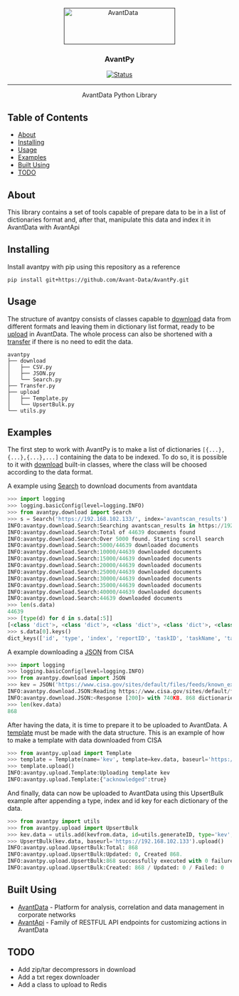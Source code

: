 <p align="center">
  <a href="" rel="noopener">
 <img width=250px height=82px src="https://i.imgur.com/zHVh1RJ.png" alt="AvantData"></a>
</p>

<h3 align="center">AvantPy</h3>

<div align="center">

[![Status](https://img.shields.io/badge/status-active-success.svg)]()

</div>

---

<p align="center"> AvantData Python Library
    <br> 
</p>

## Table of Contents

- [About](#about)
- [Installing](#installing)
- [Usage](#usage)
- [Examples](#examples)
- [Built Using](#builtUsing)
- [TODO](#TODO)

## About <a name = "about"></a>

This library contains a set of tools capable of prepare data to be in a list of dictionaries format and, after that, manipulate this data and index it in AvantData with AvantApi

## Installing<a name = "installing"></a>

Install avantpy with pip using this repository as a reference
```shell
pip install git+https://github.com/Avant-Data/AvantPy.git
```

## Usage <a name="usage"></a>

The structure of avantpy consists of classes capable to [download](./avantpy/download/) data from different formats and leaving them in dictionary list format, ready to be [upload](./avantpy/upload/) in AvantData. The whole process can also be shortened with a [transfer](./avantpy/Transfer.py) if there is no need to edit the data.
```shell
avantpy
├── download
│   ├── CSV.py
│   ├── JSON.py
│   └── Search.py
├── Transfer.py
├── upload
│   ├── Template.py
│   └── UpsertBulk.py
└── utils.py
```

## Examples <a name = "examples"></a>

The first step to work with AvantPy is to make a list of dictionaries `[{...},{...},{...},...]` containing the data to be indexed.
To do so, it is possible to it with [download](./avantpy/download/) built-in classes, where the class will be choosed according to the data format.

A example using [Search](./avantpy/download/Search.py) to download documents from avantdata

```python
>>> import logging
>>> logging.basicConfig(level=logging.INFO)
>>> from avantpy.download import Search
>>> s = Search('https://192.168.102.133/', index='avantscan_results')
INFO:avantpy.download.Search:Searching avantscan_results in https://192.168.102.133
INFO:avantpy.download.Search:Total of 44639 documents found
INFO:avantpy.download.Search:Over 5000 found. Starting scroll search
INFO:avantpy.download.Search:5000/44639 downloaded documents
INFO:avantpy.download.Search:10000/44639 downloaded documents
INFO:avantpy.download.Search:15000/44639 downloaded documents
INFO:avantpy.download.Search:20000/44639 downloaded documents
INFO:avantpy.download.Search:25000/44639 downloaded documents
INFO:avantpy.download.Search:30000/44639 downloaded documents
INFO:avantpy.download.Search:35000/44639 downloaded documents
INFO:avantpy.download.Search:40000/44639 downloaded documents
INFO:avantpy.download.Search:44639 downloaded documents
>>> len(s.data)
44639
>>> [type(d) for d in s.data[:5]]
[<class 'dict'>, <class 'dict'>, <class 'dict'>, <class 'dict'>, <class 'dict'>]
>>> s.data[0].keys()
dict_keys(['id', 'type', 'index', 'reportID', 'taskID', 'taskName', 'taskComment', 'targetID', 'targetName', 'targetComment', 'resultID', 'description', 'assetIP', 'assetID', 'resultName', 'nvt', 'originalSeverity', 'originalThreat', 'owner', 'qodValue', 'overridedSeverity', 'overridedThreat', 'executionTime', 'executionTimeZone', 'modificationTime', 'modificationTimeZone', 'scanNVTVersion', 'scanNVTVersionZone', 'portNumber', 'portProtocol', 'portIANA', 'GenerateTime'])
```
A example downloading a [JSON](./avantpy/download/JSON.py) from CISA

```python
>>> import logging
>>> logging.basicConfig(level=logging.INFO)
>>> from avantpy.download import JSON
>>> kev = JSON('https://www.cisa.gov/sites/default/files/feeds/known_exploited_vulnerabilities.json', select='vulnerabilities')
INFO:avantpy.download.JSON:Reading https://www.cisa.gov/sites/default/files/feeds/known_exploited_vulnerabilities.json
INFO:avantpy.download.JSON:<Response [200]> with 740KB. 868 dictionaries added to data attribute
>>> len(kev.data)
868
```
After having the data, it is time to prepare it to be uploaded to AvantData. A [template](./avantpy/upload/Template.py) must be made with the data structure. This is an example of how to make a template with data downloaded from CISA
```python
>>> from avantpy.upload import Template
>>> template = Template(name='kev', template=kev.data, baseurl='https://192.168.102.133', append=True)
>>> template.upload()
INFO:avantpy.upload.Template:Uploading template kev
INFO:avantpy.upload.Template:{"acknowledged":true}
```
And finally, data can now be uploaded to AvantData using this UpsertBulk example after appending a type, index and id key for each dictionary of the data.
```python
>>> from avantpy import utils
>>> from avantpy.upload import UpsertBulk
>>> kev.data = utils.add(kevfrom.data, id=utils.generateID, type='kev', index='kev')
>>> UpsertBulk(kev.data, baseurl='https://192.168.102.133').upload()
INFO:avantpy.upload.UpsertBulk:Total: 868
INFO:avantpy.upload.UpsertBulk:Updated: 0, Created 868. 
INFO:avantpy.upload.UpsertBulk:868 successfully executed with 0 failures
INFO:avantpy.upload.UpsertBulk:Created: 868 / Updated: 0 / Failed: 0
```

## Built Using <a name = "builtUsing"></a>
- [AvantData](https://www.avantdata.com.br/) - Platform for analysis, correlation and data management in corporate networks
- [AvantApi](https://avantapi.avantsec.com.br/) - Family of RESTFUL API endpoints for customizing actions in AvantData

## TODO <a name = "TODO"></a>
- Add zip/tar decompressors in download
- Add a txt regex downloader
- Add a class to upload to Redis